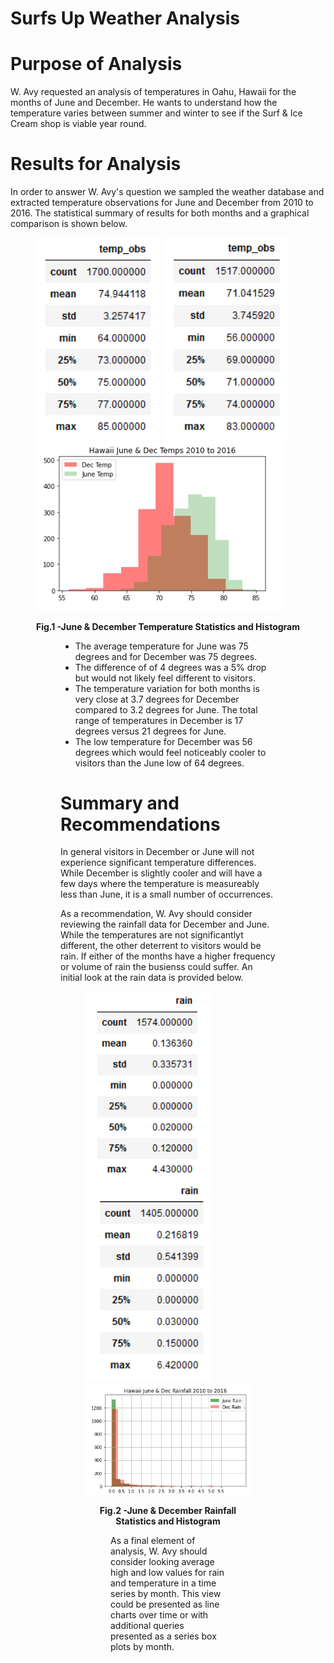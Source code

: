 # Surfs Up Weather Analysis
# Purpose of Analysis
W. Avy requested an analysis of temperatures in Oahu, Hawaii for the months of June and December.  He wants to understand how the temperature varies between summer and winter to see if the Surf & Ice Cream shop is viable year round.
# Results for Analysis
In order to answer W. Avy's question we sampled the weather database and extracted temperature observations for June and December from 2010 to 2016.  The statistical summary of results for both months  and a graphical comparison is shown below.
<figure>
<p>
<img src="June_Temps.png" alt="June_Temps.png" width="200"/> 
<img src="Dec_Temps.png" alt="Dec_Temps.png" width="200" />
  <img src="Temp_Histogram.png" alt"Temp_Histogram.png" width="400" length="400" />
<figcaption align = "center"><b>Fig.1 -June & December Temperature Statistics and Histogram</b></figcaption>
<p>
<figure>

- The average temperature for June was 75 degrees and for December was 75 degrees.  
- The difference of of 4 degrees was a 5% drop but would not likely feel different to visitors.  
- The temperature variation for both months is very close at 3.7 degrees for December compared to 3.2 degrees for June.  The total range of temperatures in December is 17 degrees versus 21 degrees for June.  
- The low temperature for December was 56 degrees which would feel noticeably cooler to visitors than the June low of 64 degrees.
# Summary and Recommendations
In general visitors in December or June will not experience significant temperature differences.  While December is slightly cooler and will have a few days where the temperature is measureably less than June, it is a small number of occurrences.  

As a recommendation, W. Avy should consider reviewing the rainfall data for December and June.  While the temperatures are not significantlyt different, the other deterrent to visitors would be rain.  If either of the months have a higher frequency or volume of rain the busienss could suffer.  An initial look at the rain data is provided below.
<figure>
<p>
<img src="June_rain.png" alt="June_rain.png" width="200"/> 
<img src="Dec_rain.png" alt="Dec_rain.png" width="200" />
  <img src="Rain_Histogram.png" alt"Rain_Histogram.png" width="400" length="400" />
<figcaption align = "center"><b>Fig.2 -June & December Rainfall Statistics and Histogram</b></figcaption>
<p>
<figure>
  
As a final element of analysis, W. Avy should consider looking average high and low values for rain and temperature in a time series by month.  This view could be presented as line charts over time or with additional queries presented as a series box plots by month.
